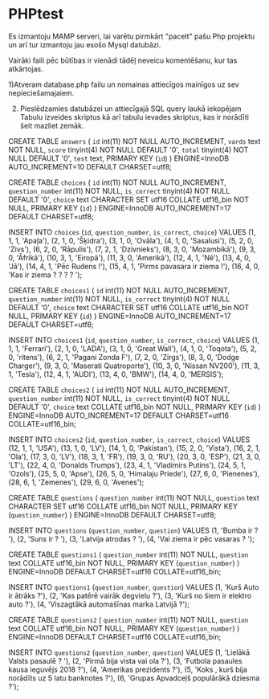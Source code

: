 # PHPtest

Es izmantoju MAMP serveri, lai varētu pirmkārt "pacelt" pašu Php projektu un arī tur izmantoju jau esošo Mysql datubāzi.

Vairāki faili pēc būtības ir vienādi tādēļ neveicu komentēšanu, kur tas atkārtojas.


1)Atveram database.php failu un nomainas attiecīgos mainīgos uz sev nepieciešamajaiem.

2) Pieslēdzamies datubāzei un attiecīgajā SQL query laukā iekopējam Tabulu izveides skriptus kā arī tabulu ievades skriptus, kas ir norādīti šeit mazliet zemāk.



CREATE TABLE `answers` (
  `id` int(11) NOT NULL AUTO_INCREMENT,
  `vards` text NOT NULL,
  `score` tinyint(4) NOT NULL DEFAULT '0',
  `total` tinyint(4) NOT NULL DEFAULT '0',
  `test` text,
  PRIMARY KEY (`id`)
) ENGINE=InnoDB AUTO_INCREMENT=10 DEFAULT CHARSET=utf8;

CREATE TABLE `choices` (
  `id` int(11) NOT NULL AUTO_INCREMENT,
  `question_number` int(11) NOT NULL,
  `is_correct` tinyint(4) NOT NULL DEFAULT '0',
  `choice` text CHARACTER SET utf16 COLLATE utf16_bin NOT NULL,
  PRIMARY KEY (`id`)
) ENGINE=InnoDB AUTO_INCREMENT=17 DEFAULT CHARSET=utf8;

INSERT INTO `choices` (`id`, `question_number`, `is_correct`, `choice`)
VALUES
	(1, 1, 1, 'Apaļa'),
	(2, 1, 0, 'Šķidra'),
	(3, 1, 0, 'Ovāla'),
	(4, 1, 0, 'Sasalusi'),
	(5, 2, 0, 'Zivs'),
	(6, 2, 0, 'Rāpulis'),
	(7, 2, 1, 'Dzivnieks'),
	(8, 3, 0, 'Mozambikā'),
	(9, 3, 0, 'Āfrikā'),
	(10, 3, 1, 'Eiropā'),
	(11, 3, 0, 'Amerikā'),
	(12, 4, 1, 'Nē'),
	(13, 4, 0, 'Jā'),
	(14, 4, 1, 'Pēc Rudens !'),
	(15, 4, 1, 'Pirms pavasara ir ziema !'),
	(16, 4, 0, 'Kas ir ziema ? ? ? ? ');



CREATE TABLE `choices1` (
  `id` int(11) NOT NULL AUTO_INCREMENT,
  `question_number` int(11) NOT NULL,
  `is_correct` tinyint(4) NOT NULL DEFAULT '0',
  `choice` text CHARACTER SET utf16 COLLATE utf16_bin NOT NULL,
  PRIMARY KEY (`id`)
) ENGINE=InnoDB AUTO_INCREMENT=17 DEFAULT CHARSET=utf8;


INSERT INTO `choices1` (`id`, `question_number`, `is_correct`, `choice`)
VALUES
	(1, 1, 1, 'Ferrari'),
	(2, 1, 0, 'LADA'),
	(3, 1, 0, 'Great Wall'),
	(4, 1, 0, 'Toqota'),
	(5, 2, 0, 'ritens'),
	(6, 2, 1, 'Pagani Zonda F'),
	(7, 2, 0, 'Zirgs'),
	(8, 3, 0, 'Dodge Charger'),
	(9, 3, 0, 'Maserati Quatroporte'),
	(10, 3, 0, 'Nissan NV200'),
	(11, 3, 1, 'Tesla'),
	(12, 4, 1, 'AUDI'),
	(13, 4, 0, 'BMW'),
	(14, 4, 0, 'MERSIS');



CREATE TABLE `choices2` (
  `id` int(11) NOT NULL AUTO_INCREMENT,
  `question_number` int(11) NOT NULL,
  `is_correct` tinyint(4) NOT NULL DEFAULT '0',
  `choice` text COLLATE utf16_bin NOT NULL,
  PRIMARY KEY (`id`)
) ENGINE=InnoDB AUTO_INCREMENT=17 DEFAULT CHARSET=utf16 COLLATE=utf16_bin;

INSERT INTO `choices2` (`id`, `question_number`, `is_correct`, `choice`)
VALUES
	(12, 1, 1, 'USA'),
	(13, 1, 0, 'LV'),
	(14, 1, 0, 'Pakistan'),
	(15, 2, 0, 'Vista'),
	(16, 2, 1, 'Ola'),
	(17, 3, 0, 'LV'),
	(18, 3, 1, 'FR'),
	(19, 3, 0, 'RU'),
	(20, 3, 0, 'ESP'),
	(21, 3, 0, 'LT'),
	(22, 4, 0, 'Donalds Trumps'),
	(23, 4, 1, 'Vladimirs Putins'),
	(24, 5, 1, 'Ozols'),
	(25, 5, 0, 'Apse'),
	(26, 5, 0, 'Himalaju Priede'),
	(27, 6, 0, 'Pienenes'),
	(28, 6, 1, 'Zemenes'),
	(29, 6, 0, 'Avenes');


CREATE TABLE `questions` (
  `question_number` int(11) NOT NULL,
  `question` text CHARACTER SET utf16 COLLATE utf16_bin NOT NULL,
  PRIMARY KEY (`question_number`)
) ENGINE=InnoDB DEFAULT CHARSET=utf8;

INSERT INTO `questions` (`question_number`, `question`)
VALUES
	(1, 'Bumba ir ? '),
	(2, 'Suns ir ? '),
	(3, 'Latvija atrodas ? '),
	(4, 'Vai ziema ir pēc vasaras ? ');


CREATE TABLE `questions1` (
  `question_number` int(11) NOT NULL,
  `question` text COLLATE utf16_bin NOT NULL,
  PRIMARY KEY (`question_number`)
) ENGINE=InnoDB DEFAULT CHARSET=utf16 COLLATE=utf16_bin;

INSERT INTO `questions1` (`question_number`, `question`)
VALUES
	(1, 'Kurš Auto ir ātrāks ?'),
	(2, 'Kas patērē vairāk degvielu ?'),
	(3, 'Kurš no šiem ir elektro auto ?'),
	(4, 'Viszagtākā automašīnas marka Latvijā ?');


CREATE TABLE `questions2` (
  `question_number` int(11) NOT NULL,
  `question` text COLLATE utf16_bin NOT NULL,
  PRIMARY KEY (`question_number`)
) ENGINE=InnoDB DEFAULT CHARSET=utf16 COLLATE=utf16_bin;


INSERT INTO `questions2` (`question_number`, `question`)
VALUES
	(1, 'Lielākā Valsts pasaulē ? '),
	(2, 'Pirmā bija vista vai ola ?'),
	(3, 'Futbola pasaules kausa ieguvējs 2018 ?'),
	(4, 'Amerikas prezidents ?'),
	(5, 'Koks , kurš bija norādīts uz 5 latu banknotes ?'),
	(6, 'Grupas Apvadceļš populārākā dziesma ?');

